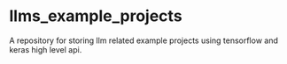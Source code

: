 # llms_example_projects
A repository for storing llm related example projects using tensorflow and keras high level api.

